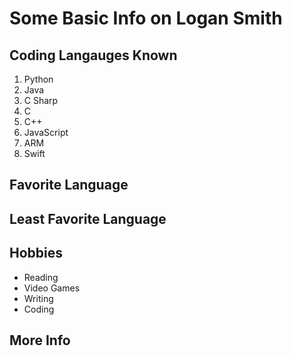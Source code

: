 # Some Basic Info on Logan Smith

## Coding Langauges Known
1. Python
2. Java
3. C Sharp
4. C
5. C++
6. JavaScript
7. ARM
8. Swift

## Favorite Language

## Least Favorite Language

## Hobbies
- Reading
- Video Games
- Writing
- Coding

## More Info

